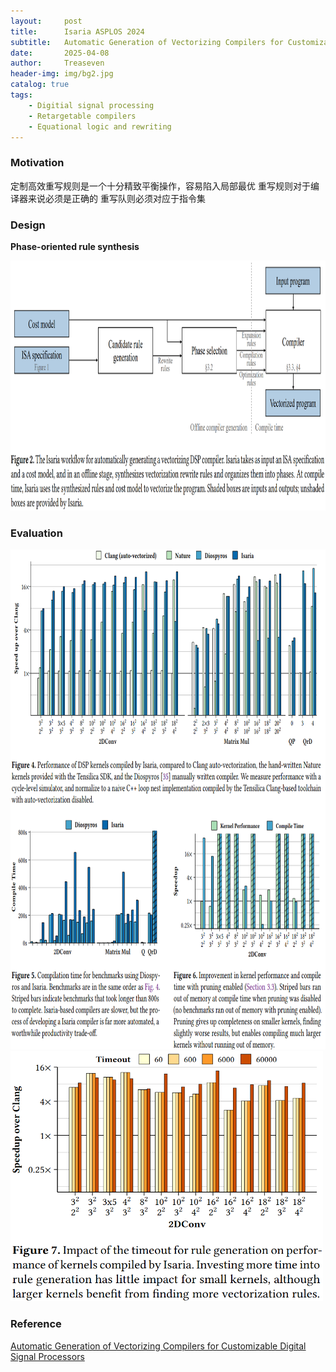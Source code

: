 ```yaml
---
layout:     post
title:      Isaria ASPLOS 2024
subtitle:   Automatic Generation of Vectorizing Compilers for Customizable Digital Signal Processors
date:       2025-04-08
author:     Treaseven
header-img: img/bg2.jpg
catalog: true
tags:
    - Digitial signal processing
    - Retargetable compilers
    - Equational logic and rewriting
---
```


### Motivation
定制高效重写规则是一个十分精致平衡操作，容易陷入局部最优
重写规则对于编译器来说必须是正确的
重写队则必须对应于指令集

### Design

**Phase-oriented rule synthesis**


<img width="1000" height="400" src="../img/post-iraria.png"/>




### Evaluation

<img width="1000" height="800" src="../img/post-isaria-performance.png"/>


<img width="500" height="400" src="../img/post-isaria-timeout.png"/>



### Reference
[Automatic Generation of Vectorizing Compilers for Customizable Digital Signal Processors](https://dl.acm.org/doi/pdf/10.1145/3617232.3624873)
